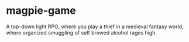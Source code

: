 # magpie-game
A top-down light RPG, where you play a thief in a medieval fantasy world, where organized smuggling of self brewed alcohol rages high. 
